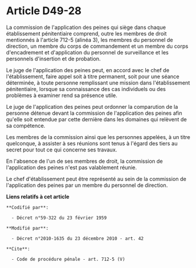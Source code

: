 # Article D49-28

La commission de l'application des peines qui siège dans chaque établissement pénitentiaire comprend, outre les membres de
droit mentionnés à l'article 712-5 (alinéa 3), les membres du personnel de direction, un membre du corps de commandement et
un membre du corps d'encadrement et d'application du personnel de surveillance et les personnels d'insertion et de
probation. 

Le juge de l'application des peines peut, en accord avec le chef de l'établissement, faire appel soit à titre permanent, soit
pour une séance déterminée, à toute personne remplissant une mission dans l'établissement pénitentiaire, lorsque sa
connaissance des cas individuels ou des problèmes à examiner rend sa présence utile. 

Le juge de l'application des peines peut ordonner la comparution de la personne détenue devant la commission de l'application
des peines afin qu'elle soit entendue par cette dernière dans les domaines qui relèvent de sa compétence. 

Les membres de la commission ainsi que les personnes appelées, à un titre quelconque, à assister à ses réunions sont tenus à
l'égard des tiers au secret pour tout ce qui concerne ses travaux. 

En l'absence de l'un de ses membres de droit, la commission de l'application des peines n'est pas valablement réunie. 

Le chef d'établissement peut être représenté au sein de la commission de l'application des peines par un membre du personnel
de direction.

**Liens relatifs à cet article**

	**Codifié par**:

	  - Décret n°59-322 du 23 février 1959

	**Modifié par**:

	  - Décret n°2010-1635 du 23 décembre 2010 - art. 42

	**Cite**:

	  - Code de procédure pénale - art. 712-5 (V)
